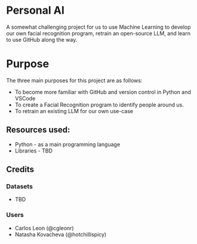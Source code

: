 # Personal AI
A somewhat challenging project for us to use Machine Learning to develop our own facial recognition program, retrain an open-source LLM, and learn to use GitHub along the way.

# Purpose
The three main purposes for this project are as follows:
- To become more familiar with GitHub and version control in Python and VSCode
- To create a Facial Recognition program to identify people around us.
- To retrain an existing LLM for our own use-case

## Resources used:
- Python - as a main programming language
- Libraries - TBD


## Credits
### Datasets
- TBD


### Users
- Carlos Leon (@cgleonr)
- Natasha Kovacheva (@hotchillispicy)